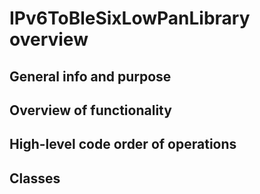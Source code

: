 # IPv6ToBleSixLowPanLibrary overview

## General info and purpose



## Overview of functionality



## High-level code order of operations



## Classes